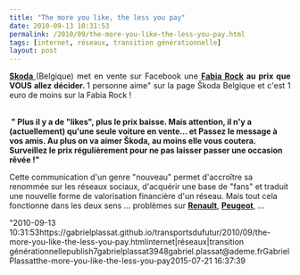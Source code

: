 ```yaml
---
title: "The more you like, the less you pay"
date: 2010-09-13 10:31:53
permalink: /2010/09/the-more-you-like-the-less-you-pay.html
tags: [internet, réseaux, transition générationnelle]
layout: post
---
```


<p style="text-align: justify"><strong><a href="http://www.facebook.com/Generous.Skoda#!/Generous.Skoda?v=app_145560445477650" target="_blank">Skoda </a></strong>(Belgique) met en vente sur Facebook une <strong><a href="http://www.fabia-ilike.be/home.php?lang=fr" target="_blank">Fabia Rock</a> au prix que VOUS allez décider. </strong>1 personne aime" sur la page Škoda Belgique et c'est 1 euro de moins sur la Fabia Rock !</p> <p style=""text-align: justifypadding-left: 30px""><strong><a href="https://gabrielplassat.github.io/transportsdufutur/wp-content/uploads/sites/6/old/6a0120a66d2ad4970b0133f428c58b970b-pi.jpg""><img alt=""Skoda"" class=""asset  asset-image at-xid-6a0120a66d2ad4970b0133f428c58b970b"" src=""/wp-content/uploads/sites/6/old/6a0120a66d2ad4970b0133f428c58b970b-500wi.jpg"" style=""margin-left: automargin-right: auto"" title=""Skoda"" /></a> <br /> </strong><strong>" Plus il y a de "likes", plus le prix baisse. Mais attention, il n'y a (actuellement) qu'une seule voiture en vente... et Passez le message à vos amis. Au plus on va aimer Škoda, au moins elle vous coutera. Surveillez le prix régulièrement pour ne pas laisser passer une occasion rêvée !"</strong></p> <p style=""text-align: justify"">Cette communication d'un genre "nouveau" permet d'accroître sa renommée sur les réseaux sociaux, d'acquérir une base de "fans" et traduit une nouvelle forme de valorisation financière d'un réseau. Mais tout cela fonctionne dans les deux sens ... problèmes sur <strong><a href=""http://www.facebook.com/group.php?gid=47661413080#!/group.php?gid=47661413080&v=wall"" target=""_blank"">Renault</a></strong>, <strong><a href=""http://www.facebook.com/group.php?gid=193699412369&ref=share#!/group.php?gid=193699412369&v=wall&ref=share"" target=""_blank"">Peugeot</a></strong>, ...</p>"2010-09-13 10:31:53https://gabrielplassat.github.io/transportsdufutur/2010/09/the-more-you-like-the-less-you-pay.htmlinternet|réseaux|transition générationnellepublish7gabrielplassat3948gabriel.plassat@ademe.frGabrielPlassatthe-more-you-like-the-less-you-pay2015-07-21 16:37:39
